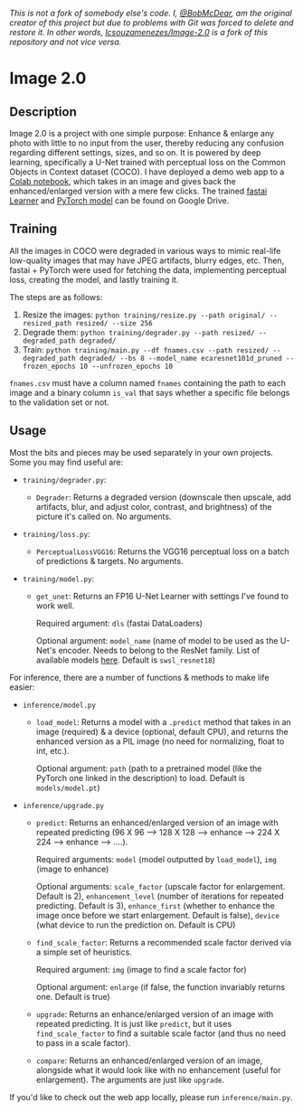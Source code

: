<i>This is not a fork of somebody else's code. I, [@BobMcDear](https://github.com/BobMcDear), am the original creator of this project but due to problems with Git was forced to delete and restore it. In other words, [lcsouzamenezes/Image-2.0](https://github.com/lcsouzamenezes/Image-2.0) is a fork of this repository and not vice versa.</i>

# Image 2.0

## Description

Image 2.0 is a project with one simple purpose: Enhance & enlarge any photo with little to no input from the user, thereby reducing any confusion regarding different settings, sizes, and so on. It is powered by deep learning, specifically a U-Net trained with perceptual loss on the Common Objects in Context dataset (COCO). I have deployed a demo web app to a [Colab notebook](https://colab.research.google.com/drive/1rRbQcBL7AUy74Rr4_CtXhikoAQ2xriaF), which takes in an image and gives back the enhanced/enlarged version with a mere few clicks. The trained [fastai Learner](https://drive.google.com/file/d/1mZsspP11fWd2VYhRJn0JlHtro7S0Jvx3/view?usp=sharing) and [PyTorch model](https://drive.google.com/file/d/1SVxl-UjFZXDoZu2h0yZadkErOruEfiwl/view?usp=sharing) can be found on Google Drive.


## Training

All the images in COCO were degraded in various ways to mimic real-life low-quality images that may have JPEG artifacts, blurry edges, etc. Then, fastai + PyTorch were used for fetching the data, implementing perceptual loss, creating the model, and lastly training it.

The steps are as follows:

1. Resize the images: `python training/resize.py --path original/ --resized_path resized/ --size 256`
2. Degrade them: `python training/degrader.py --path resized/ --degraded_path degraded/`
3. Train: `python training/main.py --df fnames.csv --path resized/ --degraded_path degraded/ --bs 8 --model_name ecaresnet101d_pruned --frozen_epochs 10 --unfrozen_epochs 10`

`fnames.csv` must have a column named `fnames` containing the path to each image and a binary column `is_val` that says whether a specific file belongs to the validation set or not.

## Usage

Most the bits and pieces may be used separately in your own projects. Some you may find useful are:

* `training/degrader.py`:

  * `Degrader`: Returns a degraded version (downscale then upscale, add artifacts, blur, and adjust color, contrast, and brightness) of the picture it's called on. No arguments.
  
* `training/loss.py`:

  * `PerceptualLossVGG16`: Returns the VGG16 perceptual loss on a batch of predictions & targets. No arguments.
  
* `training/model.py`:

  * `get_unet`: Returns an FP16 U-Net Learner with settings I've found to work well. 
      
      Required argument: `dls` (fastai DataLoaders)
      
      Optional argument: `model_name` (name of model to be used as the U-Net's encoder. Needs to belong to the ResNet family. List of available models [here](https://github.com/rwightman/pytorch-image-models). Default is `swsl_resnet18`)
  

For inference, there are a number of functions & methods to make life easier:

* `inference/model.py`

  * `load_model`: Returns a model with a `.predict` method that takes in an image (required) & a device (optional, default CPU), and returns the enhanced version as a PIL image (no need for normalizing, float to int, etc.). 
  
      Optional argument: `path` (path to a pretrained model (like the PyTorch one linked in the description) to load. Default is `models/model.pt`)

* `inference/upgrade.py`

  * `predict`: Returns an enhanced/enlarged version of an image with repeated predicting (96 X 96 --> 128 X 128 --> enhance --> 224 X 224 --> enhance --> ....). 
  
      Required arguments: `model` (model outputted by `load_model`), `img` (image to enhance)
  
      Optional arguments: `scale_factor` (upscale factor for enlargement. Default is 2), `enhancement_level` (number of iterations for repeated predicting. Default is 3), `enhance_first` (whether to enhance the image once before we start enlargement. Default is false), `device` (what device to run the prediction on. Default is CPU)

  * `find_scale_factor`: Returns a recommended scale factor derived via a simple set of heuristics. 
  
      Required argument: `img` (image to find a scale factor for)
  
      Optional argument: `enlarge` (if false, the function invariably returns one. Default is true)

  * `upgrade`: Returns an enhance/enlarged version of an image with repeated predicting. It is just like `predict`, but it uses `find_scale_factor` to find a suitable scale factor (and thus no need to pass in a scale factor).

  * `compare`: Returns an enhanced/enlarged version of an image, alongside what it would look like with no enhancement (useful for enlargement). The arguments are just like `upgrade`.


If you'd like to check out the web app locally, please run `inference/main.py`.

